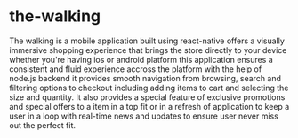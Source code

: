 # the-walking
The walking is a mobile application built using react-native offers a visually immersive shopping experience that brings the store directly to your device whether you're having ios or android platform this application ensures a consistent and fluid experience accross the platform with the help of node.js backend it provides smooth navigation from browsing, search and filtering options to checkout including adding items to cart and selecting the size and quantity. It also provides a special feature of exclusive promotions and special offers to a item in a top fit or in a refresh of application to keep a user in a loop with real-time news and updates to ensure user never miss out the perfect fit.  
